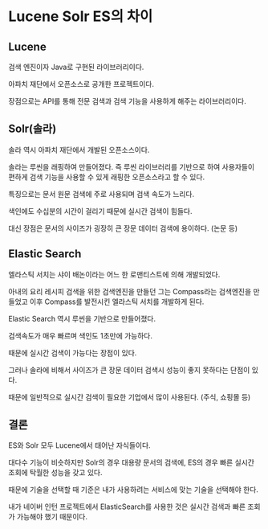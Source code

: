 # Lucene Solr ES의 차이

## Lucene

검색 엔진이자 Java로 구현된 라이브러리이다.

아파치 재단에서 오픈소스로 공개한 프로젝트이다.

장점으로는 API를 통해 전문 검색과 검색 기능을 사용하게 해주는 라이브러리이다.

## Solr(솔라)

솔라 역시 아파치 재단에서 개발된 오픈소스이다.

솔라는 루씬을 래핑하여 만들어졌다. 즉 루씬 라이브러리를 기반으로 하여 사용자들이 편하게 검색 기능을 사용할 수 있게 래핑한 오픈소스라고 할 수 있다.

특징으로는 문서 원문 검색에 주로 사용되며 검색 속도가 느리다.

색인에도 수십분의 시간이 걸리기 때문에 실시간 검색이 힘들다.

대신 장점은 문서의 사이즈가 굉장히 큰 장문 데이터 검색에 용이하다. (논문 등)

## Elastic Search

엘라스틱 서치는 샤이 배논이라는 어느 한 로맨티스트에 의해 개발되었다.

아내의 요리 레시피 검색을 위한 검색엔진을 만들던 그는 Compass라는 검색엔진을 만들었고 이후 Compass를 발전시킨 엘라스틱 서치를 개발하게 된다.

Elastic Search 역시 루씬을 기반으로 만들어졌다.

검색속도가 매우 빠르며 색인도 1초만에 가능하다.

때문에 실시간 검색이 가능다는 장점이 있다.

그러나 솔라에 비해서 사이즈가 큰 장문 데이터 검색시 성능이 좋지 못하다는 단점이 있다.

때문에 일반적으로 실시간 검색이 필요한 기업에서 많이 사용된다. (주식, 쇼핑몰 등)

## 결론

ES와 Solr 모두 Lucene에서 태어난 자식들이다.

대다수 기능이 비슷하지만 Solr의 경우 대용량 문서의 검색에, ES의 경우 빠른 실시간 조회에 탁월한 성능을 갖고 있다.

때문에 기술을 선택할 때 기준은 내가 사용하려는 서비스에 맞는 기술을 선택해야 한다.

내가 네이버 인턴 프로젝트에서 ElasticSearch를 사용한 것은 실시간 검색과 빠른 조회가 가능해야 했기 때문이다.